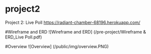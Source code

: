 # project2
Project 2: Live Poll
https://radiant-chamber-68196.herokuapp.com/

#Wireframe and ERD
![Wireframe and ERD] (/pre-project/Wireframe & ERD_Live Poll.pdf)

#Overview
![Overview] (/public/img/overview.PNG)